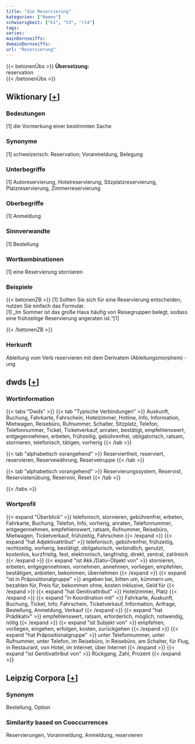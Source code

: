 ```yaml
---
title: "die Reservierung"
kategorien: ["Nomen"]
schwierigkeit: ["k1", "h3", "r14"]
tags:
series:
mainDornseiffs:
domainDornseiffs:
url: "Reservierung"
---
```


{{< betonenÜbs >}}
**Übersetzung:**  
reservation  
{{< /betonenÜbs >}}

## Wiktionary [[+](https://de.wiktionary.org/wiki/Reservierung)]

### Bedeutungen
[1] die Vormerkung einer bestimmten Sache  

### Synonyme
[1] schweizerisch: Reservation; Voranmeldung, Belegung  

### Unterbegriffe
[1] Autoreservierung, Hotelreservierung, Sitzplatzreservierung, Platzreservierung, Zimmerreservierung  

### Oberbegriffe
[1] Anmeldung  

### Sinnverwandte
[1] Bestellung  

### Wortkombinationen
[1] eine Reservierung stornieren  

### Beispiele
{{< betonenZB >}}
[1] Sollten Sie sich für eine Reservierung entscheiden, nutzen Sie einfach das Formular.  
[1] „Im Sommer ist das große Haus häufig von Reisegruppen belegt, sodass eine frühzeitige Reservierung angeraten ist.“[1]  

{{< /betonenZB >}}
### Herkunft
Ableitung vom Verb reservieren mit dem Derivatem (Ableitungsmorphem) -ung  



## dwds [[+](https://www.dwds.de/wb/Reservierung)]

### Wortinformation
{{< tabs "Dwds" >}}
{{< tab "Typische Verbindungen" >}}
Auskunft, Buchung, Fahrkarte, Fahrschein, Hotelzimmer, Hotline, Info, Information, Mietwagen, Reisebüro, Rufnummer, Schalter, Sitzplatz, Telefon, Telefonnummer, Ticket, Ticketverkauf, anraten, bestätigt, empfehlenswert, entgegennehmen, erbeten, frühzeitig, gebührenfrei, obligatorisch, ratsam, stornieren, telefonisch, tätigen, vorherig
{{< /tab >}}

{{< tab "alphabetisch vorangehend" >}}
Reserviertheit, reserviert, reservieren, Reservewährung, Reservetruppe
{{< /tab >}}

{{< tab "alphabetisch vorangehend" >}}
Reservierungssystem, Reservist, Reservistenübung, Reservoir, Reset
{{< /tab >}}

{{< /tabs >}}

### Wortprofil
{{< expand "Überblick" >}} telefonisch, stornieren, gebührenfrei, erbeten, Fahrkarte, Buchung, Telefon, Info, vorherig, anraten, Telefonnummer, entgegennehmen, empfehlenswert, ratsam, Rufnummer, Reisebüro, Mietwagen, Ticketverkauf, frühzeitig, Fahrschein {{< /expand >}}
{{< expand "hat Adjektivattribut" >}} telefonisch, gebührenfrei, frühzeitig, rechtzeitig, vorherig, bestätigt, obligatorisch, verbindlich, genutzt, kostenlos, kurzfristig, fest, elektronisch, langfristig, direkt, zentral, zahlreich {{< /expand >}}
{{< expand "ist Akk./Dativ-Objekt von" >}} stornieren, erbeten, entgegennehmen, vornehmen, annehmen, vorliegen, empfehlen, bestätigen, anbieten, bekommen, übernehmen {{< /expand >}}
{{< expand "ist in Präpositionalgruppe" >}} angeben bei, bitten um, kümmern um, bezahlen für, Preis für, bekommen ohne, kosten inklusive, Geld für {{< /expand >}}
{{< expand "hat Genitivattribut" >}} Hotelzimmer, Platz {{< /expand >}}
{{< expand "in Koordination mit" >}} Fahrkarte, Auskunft, Buchung, Ticket, Info, Fahrschein, Ticketverkauf, Information, Anfrage, Bestellung, Anmeldung, Verkauf {{< /expand >}}
{{< expand "hat Prädikativ" >}} empfehlenswert, ratsam, erforderlich, möglich, notwendig, nötig {{< /expand >}}
{{< expand "ist Subjekt von" >}} empfehlen, vorliegen, eingehen, erfolgen, kosten, zurückgehen {{< /expand >}}
{{< expand "hat Präpositionalgruppe" >}} unter Telefonnummer, unter Rufnummer, unter Telefon, im Reisebüro, in Reisebüro, am Schalter, für Flug, in Restaurant, von Hotel, im Internet, über Internet {{< /expand >}}
{{< expand "ist Genitivattribut von" >}} Rückgang, Zahl, Prozent {{< /expand >}}

## Leipzig Corpora [[+](https://corpora.uni-leipzig.de/en/res?word=Reservierung&corpusId=deu_newscrawl-public_2018)]


### Synonym
Bestellung, Option


### Similarity based on Cooccurrences
Reservierungen, Voranmeldung, Anmeldung, reservieren

